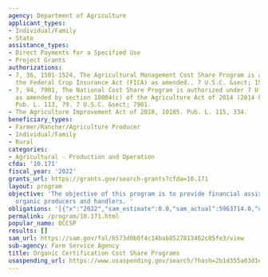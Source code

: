 ```yaml
---
agency: Department of Agriculture
applicant_types:
- Individual/Family
- State
assistance_types:
- Direct Payments for a Specified Use
- Project Grants
authorizations:
- 7, 36, 1501-1524, The Agricultural Management Cost Share Program is authorized under
  the Federal Crop Insurance Act (FICA) as amended.. 7 U.S.C. &sect; 1501-1524.
- 7, 94, 7901, The National Cost Share Program is authorized under 7 U.S.C. 7901 note,
  as amended by section 10004(c) of the Agriculture Act of 2014 (2014 Farm Bill)..
  Pub. L. 113, 79. 7 U.S.C. &sect; 7901.
- The Agriculture Improvement Act of 2018, 10105. Pub. L. 115, 334.
beneficiary_types:
- Farmer/Rancher/Agriculture Producer
- Individual/Family
- Rural
categories:
- Agricultural - Production and Operation
cfda: '10.171'
fiscal_year: '2022'
grants_url: https://grants.gov/search-grants?cfda=10.171
layout: program
objective: 'The objective of this program is to provide financial assistance to certified
  organic producers and handlers. '
obligations: '[{"x":"2022","sam_estimate":0.0,"sam_actual":5963714.0,"usa_spending_actual":5677524.92},{"x":"2023","sam_estimate":9715991.0,"sam_actual":0.0,"usa_spending_actual":4609420.56},{"x":"2024","sam_estimate":0.0,"sam_actual":0.0,"usa_spending_actual":0.0}]'
permalink: /program/10.171.html
popular_name: OCCSP
results: []
sam_url: https://sam.gov/fal/6573d0b0f4c14bab8527813462c85fe3/view
sub-agency: Farm Service Agency
title: Organic Certification Cost Share Programs
usaspending_url: https://www.usaspending.gov/search/?hash=2b1d355a03d1ed363cba2238494e7e1e
---
```

